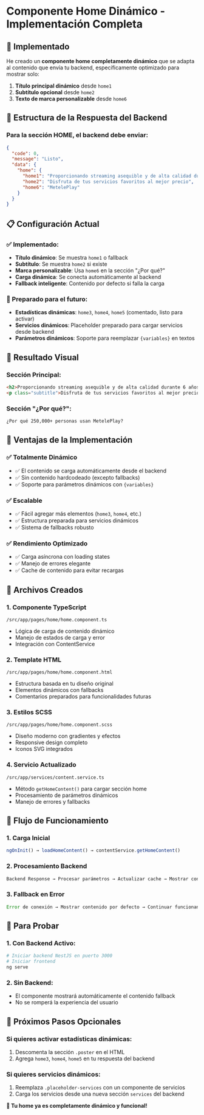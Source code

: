 # Componente Home Dinámico - Implementación Completa

## 🎯 Implementado

He creado un **componente home completamente dinámico** que se adapta al contenido que envía tu backend, específicamente optimizado para mostrar solo:

1. **Título principal dinámico** desde `home1`
2. **Subtítulo opcional** desde `home2` 
3. **Texto de marca personalizable** desde `home6`

## 🔧 Estructura de la Respuesta del Backend

### **Para la sección HOME, el backend debe enviar:**
```json
{
  "code": 0,
  "message": "Listo", 
  "data": {
    "home": {
      "home1": "Proporcionando streaming asequible y de alta calidad durante 6 años",
      "home2": "Disfruta de tus servicios favoritos al mejor precio",
      "home6": "MetelePlay"
    }
  }
}
```

## 📋 Configuración Actual

### **✅ Implementado:**
- **Título dinámico**: Se muestra `home1` o fallback 
- **Subtítulo**: Se muestra `home2` si existe
- **Marca personalizable**: Usa `home6` en la sección "¿Por qué?"
- **Carga dinámica**: Se conecta automáticamente al backend
- **Fallback inteligente**: Contenido por defecto si falla la carga

### **📝 Preparado para el futuro:**
- **Estadísticas dinámicas**: `home3`, `home4`, `home5` (comentado, listo para activar)
- **Servicios dinámicos**: Placeholder preparado para cargar servicios desde backend
- **Parámetros dinámicos**: Soporte para reemplazar `{variables}` en textos

## 🎨 Resultado Visual

### **Sección Principal:**
```html
<h2>Proporcionando streaming asequible y de alta calidad durante 6 años</h2>
<p class="subtitle">Disfruta de tus servicios favoritos al mejor precio</p>
```

### **Sección "¿Por qué?":**
```html
¿Por qué 250,000+ personas usan MetelePlay?
```

## 🚀 Ventajas de la Implementación

### ✅ **Totalmente Dinámico**
- ✅ El contenido se carga automáticamente desde el backend
- ✅ Sin contenido hardcodeado (excepto fallbacks)
- ✅ Soporte para parámetros dinámicos con `{variables}`

### ✅ **Escalable**
- ✅ Fácil agregar más elementos (`home3`, `home4`, etc.)
- ✅ Estructura preparada para servicios dinámicos
- ✅ Sistema de fallbacks robusto

### ✅ **Rendimiento Optimizado**
- ✅ Carga asíncrona con loading states
- ✅ Manejo de errores elegante
- ✅ Cache de contenido para evitar recargas

## 📂 Archivos Creados

### **1. Componente TypeScript**
`/src/app/pages/home/home.component.ts`
- Lógica de carga de contenido dinámico
- Manejo de estados de carga y error
- Integración con ContentService

### **2. Template HTML**
`/src/app/pages/home/home.component.html`
- Estructura basada en tu diseño original
- Elementos dinámicos con fallbacks
- Comentarios preparados para funcionalidades futuras

### **3. Estilos SCSS**
`/src/app/pages/home/home.component.scss`
- Diseño moderno con gradientes y efectos
- Responsive design completo
- Iconos SVG integrados

### **4. Servicio Actualizado**
`/src/app/services/content.service.ts`
- Método `getHomeContent()` para cargar sección home
- Procesamiento de parámetros dinámicos
- Manejo de errores y fallbacks

## 🔄 Flujo de Funcionamiento

### **1. Carga Inicial**
```typescript
ngOnInit() → loadHomeContent() → contentService.getHomeContent()
```

### **2. Procesamiento Backend**
```typescript
Backend Response → Procesar parámetros → Actualizar cache → Mostrar contenido
```

### **3. Fallback en Error**
```typescript
Error de conexión → Mostrar contenido por defecto → Continuar funcionando
```

## 🧪 Para Probar

### **1. Con Backend Activo:**
```bash
# Iniciar backend NestJS en puerto 3000
# Iniciar frontend
ng serve
```

### **2. Sin Backend:**
- El componente mostrará automáticamente el contenido fallback
- No se romperá la experiencia del usuario

## 🔮 Próximos Pasos Opcionales

### **Si quieres activar estadísticas dinámicas:**
1. Descomenta la sección `.poster` en el HTML
2. Agrega `home3`, `home4`, `home5` en tu respuesta del backend

### **Si quieres servicios dinámicos:**
1. Reemplaza `.placeholder-services` con un componente de servicios
2. Carga los servicios desde una nueva sección `services` del backend

**🎉 Tu home ya es completamente dinámico y funcional!**
